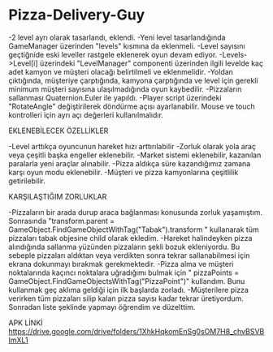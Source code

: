 # Pizza-Delivery-Guy
 
-2 level ayrı olarak tasarlandı, eklendi.
-Yeni level tasarlandığında GameManager üzerinden "levels" kısmına da eklenmeli.
-Level sayısını geçtiğnide eski leveller rastgele eklenerek oyun devam ediyor.
-Levels->Level[i] üzerindeki "LevelManager" componenti üzerinden ilgili levelde kaç adet kamyon ve müşteri olacağı belirtilmeli ve eklenmelidir.
-Yoldan çıktığında, müşteriye çarptığında, kamyona çarptığında ve level için gerekli minimum müşteri sayısına ulaşılmadığında oyun kaybedilir.
-Pizzaların sallanması Quaternion.Euler ile yapıldı.
-Player script üzerindeki "RotateAngle" değiştirilerek döndürme açısı ayarlanabilir. Mouse ve touch kontrolleri için ayrı açı değerleri kullanılmalıdır.

EKLENEBİLECEK ÖZELLİKLER

-Level arttıkça oyuncunun hareket hızı arttırılabilir
-Zorluk olarak yola araç veya çeşitli başka engeller eklenebilir. 
-Market sistemi eklenebilir, kazanılan paralarla yeni araçlar alınabilir.
-Pizza aldıkça süre kazandığımız zamana karşı oyun modu eklenebilir.
-Müşteri ve pizza kamyonlarına çeşitlilik getirilebilir.

KARŞILAŞTIĞIM ZORLUKLAR

-Pizzaların bir arada durup araca bağlanması konusunda zorluk yaşamıştım. Sonrasında  "transform.parent = GameObject.FindGameObjectWithTag("Tabak").transform " kullanarak tüm pizzaları tabak objesine child olarak ekledim. 
-Hareket halindeyken pizza alındığında sallanma yüzünden pizzaların şekli bozuk ekleniyordu. Bu sebeple pizzaları aldıktan veya verdikten sonra tekrar sallanabilmesi için ekrana dokunmayı bırakmak gerekmektedir.
-Pizza alma ve müşteri noktalarında kaçıncı noktalara uğradığımı bulmak için " pizzaPoints = GameObject.FindGameObjectsWithTag("PizzaPoint")" kullandım. Bunu kullanmak geç aklıma geldiği için ilk başlarda zorladı.
-Müşterilere pizza verirken tüm pizzaları silip kalan pizza sayısı kadar tekrar üretiyordum. Sonradan liste şeklinde yapmayı öğrendim ve düzelttim.

APK LİNKİ
https://drive.google.com/drive/folders/1XhkHqkomEnSg0sOM7H8_chvBSVBImXL1
